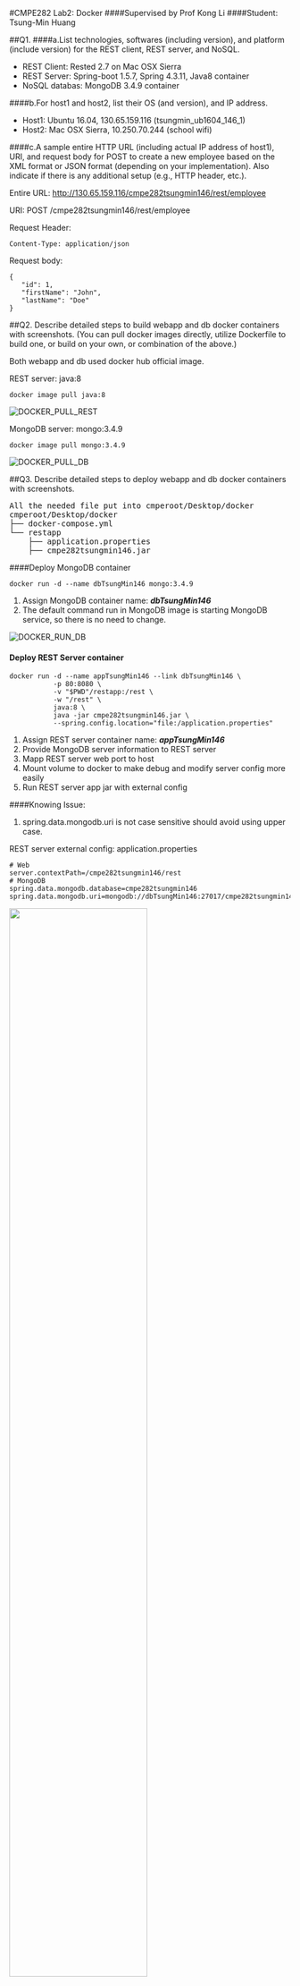#CMPE282 Lab2: Docker
####Supervised by Prof Kong Li
####Student: Tsung-Min Huang

##Q1.
####a.List technologies, softwares (including version), and platform (include version) for the REST client, REST server, and NoSQL.
* REST Client: Rested 2.7 on Mac OSX Sierra
* REST Server: Spring-boot 1.5.7, Spring 4.3.11, Java8 container
* NoSQL databas: MongoDB 3.4.9 container

####b.For host1 and host2, list their OS (and version), and IP address.

* Host1: Ubuntu 16.04, 130.65.159.116 (tsungmin\_ub1604\_146\_1)
* Host2: Mac OSX Sierra, 10.250.70.244 (school wifi)

<div style="page-break-after: always;"></div>

####c.A sample entire HTTP URL (including actual IP address of host1), URI, and request body for POST to create a new employee based on the XML format or JSON format (depending on your implementation). Also indicate if there is any additional setup (e.g., HTTP header, etc.).

Entire URL: http://130.65.159.116/cmpe282tsungmin146/rest/employee

URI: POST /cmpe282tsungmin146/rest/employee

Request Header:

```
Content-Type: application/json
```

Request body:

```
{  
   "id": 1,
   "firstName": "John",
   "lastName": "Doe"
}
```
<div style="page-break-after: always;"></div>

##Q2. Describe detailed steps to build webapp and db docker containers with screenshots. (You can pull docker images directly, utilize Dockerfile to build one, or build on your own, or combination of the above.)

Both webapp and db used docker hub official image.

REST server: java:8

[DOCKER_PULL_REST]: img/DOCKER_PULL_REST.png

```
docker image pull java:8
```

![DOCKER_PULL_REST]

<div style="page-break-after: always;"></div>

MongoDB server: mongo:3.4.9

[DOCKER_PULL_DB]: img/DOCKER_PULL_DB.png

```
docker image pull mongo:3.4.9
```

![DOCKER_PULL_DB]

<div style="page-break-after: always;"></div>

##Q3. Describe detailed steps to deploy webapp and db docker containers with screenshots.

<pre>
All the needed file put into cmperoot/Desktop/docker
cmperoot/Desktop/docker
├── docker-compose.yml
└── restapp
    ├── application.properties
    ├── cmpe282tsungmin146.jar
</pre>

####Deploy MongoDB container 

[DOCKER_RUN_DB]: img/DOCKER_RUN_DB.png

```
docker run -d --name dbTsungMin146 mongo:3.4.9
```

1. Assign MongoDB container name: ***dbTsungMin146*** 
2. The default command run in MongoDB image is starting MongoDB service, so there is no need to change.

![DOCKER_RUN_DB]

<div style="page-break-after: always;"></div>

#### Deploy REST Server container

```
docker run -d --name appTsungMin146 --link dbTsungMin146 \
           -p 80:8080 \
           -v "$PWD"/restapp:/rest \
           -w "/rest" \
           java:8 \
           java -jar cmpe282tsungmin146.jar \
           --spring.config.location="file:/application.properties"
```

1. Assign REST server container name: ***appTsungMin146***
2. Provide MongoDB server information to REST server
3. Mapp REST server web port to host
4. Mount volume to docker to make debug and modify server config more easily
5. Run REST server app jar with external config

####Knowing Issue:
1. spring.data.mongodb.uri is not case sensitive should avoid using upper case.

REST server external config: application.properties

```
# Web
server.contextPath=/cmpe282tsungmin146/rest
# MongoDB
spring.data.mongodb.database=cmpe282tsungmin146
spring.data.mongodb.uri=mongodb://dbTsungMin146:27017/cmpe282tsungmin146
```

<img src="img/DOCKER_RUN_REST.png" width="70%" height="70%" >

<div style="page-break-after: always;"></div>

##Q4. While both containers are running on host1, include the screenshots of the following on host1

####Docker version
<img src="img/DOCKER_VER.png" height="80%" width="80%" >

####Docker ps
<img src="img/DOCKER_PS.png" height="80%" width="80%" >

<div style="page-break-after: always;"></div>

####Docker network inspect
<img src="img/DOCKER_NET.png" height="80%" width="80%" >

###ip addr
<img src="img/IP_ADDR.png" height="80%" width="80%" >

<div style="page-break-after: always;"></div>

##Q5. On host2, use REST client to issue the following requests and include screenshots of REST request and response (method, URL, HTTP headers) - success cases only:

#### issue a “POST /.../rest/employee” request to create two employees with id 10 and 20

<img src="img/REST_POST_ID_10.png" height="80%" width="80%" >
<img src="img/REST_POST_ID_20.png" height="80%" width="80%" >

<div style="page-break-after: always;"></div>

#### issue a “GET /.../rest/employee“ request to retrieve all employees

<img src="img/REST_GET_ALL.png" height="80%" width="80%" >

#### issue a “PUT /.../rest/employee/10“ request to update employee 10’s first name only

<img src="img/REST_PUT_ID_10.png" height="80%" width="80%" >

<div style="page-break-after: always;"></div>

#### issue a “DELETE /.../rest/employee/20“ request to delete employee 20

<img src="img/REST_DEL_ID_20.png" height="80%" width="80%" >

#### issue a “GET /.../rest/employee“ request to retrieve all employees

[REST_GET_ALL_UPDATE]: img/REST_GET_ALL_UPDATE.png

<img src="img/REST_GET_ALL_UPDATE.png" height="80%" width="80%" >

<div style="page-break-after: always;"></div>

##Q6. In addition to the original homework, use docker compose to build and deploy containers in Q2 and Q3.

docker-compose.yml version 3 need docker 1.13.0+.
Using the following command to install latest docker-compose.

```
sudo curl -L \
https://github.com/docker/compose/releases/download/1.16.1/\
docker-compose-`uname -s`-`uname -m` \
-o /usr/local/bin/docker-compose
sudoc chmod +x /usr/local/bin/docker-compose
```
<img src="img/DOCKER_COMPOSE_UP.png" >

<div style="page-break-after: always;"></div>

docker-compose.yml:

```
version: '3'
services:
  restapp:
    container_name: appTsungMin146
    image: java:8
    ports:
      - "80:8080"
    working_dir: /rest
    volumes:
      - ./restapp:/rest
    links:
      - mongodb
    networks: 
      - rest-nosql
    command: [ "java",
               "-jar", "cmpe282tsungmin146.jar",
               "--spring.config.location=\"file:/application.properties\"" ]
               
  mongodb:
    container_name: dbTsungMin146
    image: mongo:3.4.9
    networks: 
      rest-nosql:
        aliases:
          - dbTsungMin146
          # application.properties uri ignore case 
          - dbtsungmin146

networks: 
  rest-nosql: 
```

<div style="page-break-after: always;"></div>

#### issue a “POST /.../rest/employee” request to create two employees with id 10 and 20

<img src="img/REST_COMPOSE_POST_ID_10.png" height="80%" width="80%" >
<img src="img/REST_COMPOSE_POST_ID_20.png" height="80%" width="80%" >

<div style="page-break-after: always;"></div>

#### issue a “GET /.../rest/employee“ request to retrieve all employees

<img src="img/REST_COMPOSE_GET_ALL.png" height="80%" width="80%" >
